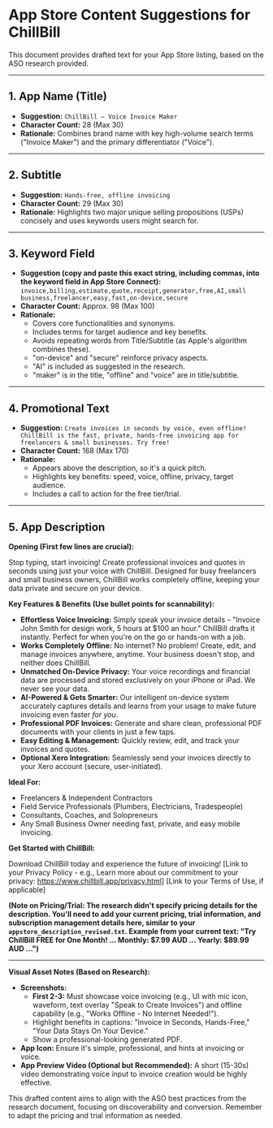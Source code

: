 # App Store Content Suggestions for ChillBill

This document provides drafted text for your App Store listing, based on the ASO research provided.

---

## 1. App Name (Title)

*   **Suggestion:** `ChillBill – Voice Invoice Maker`
*   **Character Count:** 28 (Max 30)
*   **Rationale:** Combines brand name with key high-volume search terms ("Invoice Maker") and the primary differentiator ("Voice").

---

## 2. Subtitle

*   **Suggestion:** `Hands-free, offline invoicing`
*   **Character Count:** 29 (Max 30)
*   **Rationale:** Highlights two major unique selling propositions (USPs) concisely and uses keywords users might search for.

---

## 3. Keyword Field

*   **Suggestion (copy and paste this exact string, including commas, into the keyword field in App Store Connect):**
    `invoice,billing,estimate,quote,receipt,generator,free,AI,small business,freelancer,easy,fast,on-device,secure`
*   **Character Count:** Approx. 98 (Max 100)
*   **Rationale:**
    *   Covers core functionalities and synonyms.
    *   Includes terms for target audience and key benefits.
    *   Avoids repeating words from Title/Subtitle (as Apple's algorithm combines these).
    *   "on-device" and "secure" reinforce privacy aspects.
    *   "AI" is included as suggested in the research.
    *   "maker" is in the title, "offline" and "voice" are in title/subtitle.

---

## 4. Promotional Text

*   **Suggestion:**
    `Create invoices in seconds by voice, even offline! ChillBill is the fast, private, hands-free invoicing app for freelancers & small businesses. Try free!`
*   **Character Count:** 168 (Max 170)
*   **Rationale:**
    *   Appears above the description, so it's a quick pitch.
    *   Highlights key benefits: speed, voice, offline, privacy, target audience.
    *   Includes a call to action for the free tier/trial.

---

## 5. App Description

**Opening (First few lines are crucial):**

Stop typing, start invoicing! Create professional invoices and quotes in seconds using just your voice with ChillBill. Designed for busy freelancers and small business owners, ChillBill works completely offline, keeping your data private and secure on your device.

**Key Features & Benefits (Use bullet points for scannability):**

*   **Effortless Voice Invoicing:** Simply speak your invoice details – "Invoice John Smith for design work, 5 hours at $100 an hour." ChillBill drafts it instantly. Perfect for when you're on the go or hands-on with a job.
*   **Works Completely Offline:** No internet? No problem! Create, edit, and manage invoices anywhere, anytime. Your business doesn't stop, and neither does ChillBill.
*   **Unmatched On-Device Privacy:** Your voice recordings and financial data are processed and stored exclusively on your iPhone or iPad. We never see your data.
*   **AI-Powered & Gets Smarter:** Our intelligent on-device system accurately captures details and learns from your usage to make future invoicing even faster *for you*.
*   **Professional PDF Invoices:** Generate and share clean, professional PDF documents with your clients in just a few taps.
*   **Easy Editing & Management:** Quickly review, edit, and track your invoices and quotes.
*   **Optional Xero Integration:** Seamlessly send your invoices directly to your Xero account (secure, user-initiated).

**Ideal For:**

*   Freelancers & Independent Contractors
*   Field Service Professionals (Plumbers, Electricians, Tradespeople)
*   Consultants, Coaches, and Solopreneurs
*   Any Small Business Owner needing fast, private, and easy mobile invoicing.

**Get Started with ChillBill:**

Download ChillBill today and experience the future of invoicing!
[Link to your Privacy Policy - e.g., Learn more about our commitment to your privacy: https://www.chillbill.app/privacy.html]
[Link to your Terms of Use, if applicable]

**(Note on Pricing/Trial: The research didn't specify pricing details for the description. You'll need to add your current pricing, trial information, and subscription management details here, similar to your `appstore_description_revised.txt`. Example from your current text: "Try ChillBill FREE for One Month! ... Monthly: $7.99 AUD ... Yearly: $89.99 AUD ...")**

---

**Visual Asset Notes (Based on Research):**

*   **Screenshots:**
    *   **First 2-3:** Must showcase voice invoicing (e.g., UI with mic icon, waveform, text overlay "Speak to Create Invoices") and offline capability (e.g., "Works Offline - No Internet Needed!").
    *   Highlight benefits in captions: "Invoice in Seconds, Hands-Free," "Your Data Stays On Your Device."
    *   Show a professional-looking generated PDF.
*   **App Icon:** Ensure it's simple, professional, and hints at invoicing or voice.
*   **App Preview Video (Optional but Recommended):** A short (15-30s) video demonstrating voice input to invoice creation would be highly effective.

This drafted content aims to align with the ASO best practices from the research document, focusing on discoverability and conversion. Remember to adapt the pricing and trial information as needed.

